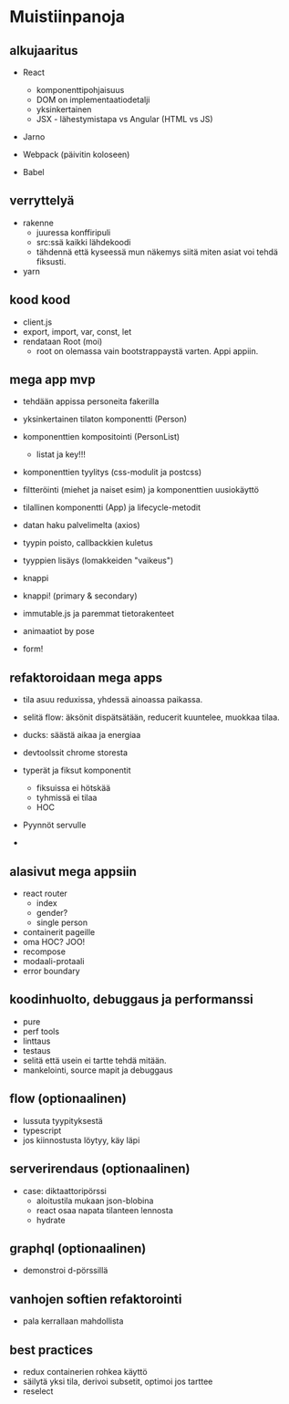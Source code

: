 # Muistiinpanoja

## alkujaaritus

- React

  - komponenttipohjaisuus
  - DOM on implementaatiodetalji
  - yksinkertainen
  - JSX - lähestymistapa vs Angular (HTML vs JS)

- Jarno
- Webpack (päivitin koloseen)
- Babel

## verryttelyä

- rakenne
  - juuressa konffiripuli
  - src:ssä kaikki lähdekoodi
  - tähdennä että kyseessä mun näkemys siitä miten asiat voi tehdä fiksusti.
- yarn

## kood kood

- client.js
- export, import, var, const, let
- rendataan Root (moi)
  - root on olemassa vain bootstrappaystä varten. Appi appiin.

## mega app mvp

- tehdään appissa personeita fakerilla
- yksinkertainen tilaton komponentti (Person)
- komponenttien kompositointi (PersonList)
  - listat ja key!!!
- komponenttien tyylitys (css-modulit ja postcss)
- filtteröinti (miehet ja naiset esim) ja komponenttien uusiokäyttö
- tilallinen komponentti (App) ja lifecycle-metodit
- datan haku palvelimelta (axios)
- tyypin poisto, callbackkien kuletus
- tyyppien lisäys (lomakkeiden "vaikeus")
- knappi
- knappi! (primary & secondary)
- immutable.js ja paremmat tietorakenteet
- animaatiot by pose

- form!

## refaktoroidaan mega apps

- tila asuu reduxissa, yhdessä ainoassa paikassa.
- selitä flow: äksönit dispätsätään, reducerit kuuntelee, muokkaa tilaa.
- ducks: säästä aikaa ja energiaa
- devtoolssit chrome storesta
- typerät ja fiksut komponentit

  - fiksuissa ei hötskää
  - tyhmissä ei tilaa
  - HOC

- Pyynnöt servulle
-

## alasivut mega appsiin

- react router
  - index
  - gender?
  - single person
- containerit pageille
- oma HOC? JOO!
- recompose
- modaali-protaali
- error boundary

## koodinhuolto, debuggaus ja performanssi

- pure
- perf tools
- linttaus
- testaus
- selitä että usein ei tartte tehdä mitään.
- mankelointi, source mapit ja debuggaus

## flow (optionaalinen)

- lussuta tyypityksestä
- typescript
- jos kiinnostusta löytyy, käy läpi

## serverirendaus (optionaalinen)

- case: diktaattoripörssi
  - aloitustila mukaan json-blobina
  - react osaa napata tilanteen lennosta
  - hydrate

## graphql (optionaalinen)

- demonstroi d-pörssillä

## vanhojen softien refaktorointi

- pala kerrallaan mahdollista

## best practices

- redux containerien rohkea käyttö
- säilytä yksi tila, derivoi subsetit, optimoi jos tarttee
- reselect
